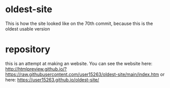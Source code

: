 # oldest-site
This is how the site looked like on the 70th commit, because this is the oldest usable version
# repository
this is an attempt at making an website.
You can see the website here: http://htmlpreview.github.io/?https://raw.githubusercontent.com/user15263/oldest-site/main/index.htm
or here: https://user15263.github.io/oldest-site/
